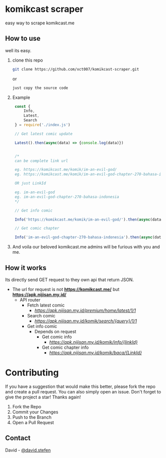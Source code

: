 # komikcast scraper
easy way to scrape komikcast.me

## How to use
well its easy.

1. clone this repo
   ```sh
   git clone https://github.com/xct007/komikcast-scraper.git
   ```
    or
   ```sh
   just copy the source code
   ```
2. Example
   ```js
    const {
        Info,
        Latest,
        Search
    } = require('./index.js')

    // Get latest comic update

    Latest().then(async(data) => {console.log(data)})


    /*
    can be complete link url

    eg. https://komikcast.me/komik/im-an-evil-god/
    eg. https://komikcast.me/komik/im-an-evil-god-chapter-270-bahasa-indonesia/

    OR just LinkId

    eg. im-an-evil-god
    eg. im-an-evil-god-chapter-270-bahasa-indonesia
    */

    // Get info comic

    Info('https://komikcast.me/komik/im-an-evil-god/').then(async(data) => {console.log(data)})

    // Get comic chapter

    Info('im-an-evil-god-chapter-270-bahasa-indonesia').then(async(data) => {console.log(data)})

   ```
3. And voila our beloved komikcast.me admins will be furious with you and me.
## How it works
Its directly send GET request to they own api that return JSON.
 - The url for request is not __https://komikcast.me/__ but __https://apk.nijisan.my.id/__
    - API router
        - Fetch latest comic
          - _https://apk.nijisan.my.id/premium/home/latest/1/1_
        - Search comic
          - _https://apk.nijisan.my.id/komik/search/{query}/1/1_
        - Get info comic
          - Depends on request
            - Get comic info
              - _https://apk.nijisan.my.id/komik/info/{linkId}_
            - Get comic chapter info
              - _https://apk.nijisan.my.id/komik/baca/{LinkId}_
# Contributing

If you have a suggestion that would make this better, please fork the repo and create a pull request. You can also simply open an issue.
Don't forget to give the project a star! Thanks again!

1. Fork the Repo
2. Commit your Changes
3. Push to the Branch
4. Open a Pull Request

## Contact
David - [@david.stefen](https://instagram.com/david.stefen)
